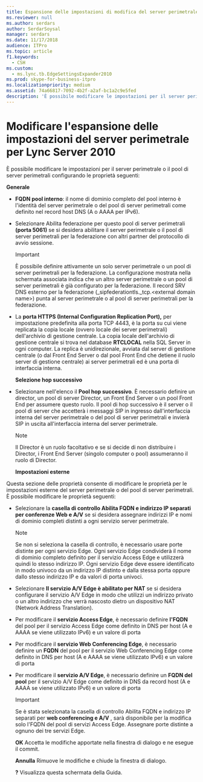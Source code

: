```yaml
---
title: Espansione delle impostazioni di modifica del server perimetrale per Lync Server 2010
ms.reviewer: null
ms.author: serdars
author: SerdarSoysal
manager: serdars
ms.date: 11/17/2018
audience: ITPro
ms.topic: article
f1.keywords:
  - CSH
ms.custom:
  - ms.lync.tb.EdgeSettingsExpander2010
ms.prod: skype-for-business-itpro
ms.localizationpriority: medium
ms.assetid: 74a66817-7092-4b2f-a2af-bc1a2c9e5fed
description: 'È possibile modificare le impostazioni per il server perimetrale o il pool di server perimetrali configurando le proprietà seguenti:'
---
```


# <a name="edit-edge-settings-expander-for-lync-server-2010"></a>Modificare l'espansione delle impostazioni del server perimetrale per Lync Server 2010
 
È possibile modificare le impostazioni per il server perimetrale o il pool di server perimetrali configurando le proprietà seguenti: 
  
 **Generale**
  
- **FQDN pool interno**: il nome di dominio completo del pool interno è l'identità del server perimetrale o del pool di server perimetrali come definito nel record host DNS (A o AAAA per IPv6).
    
- Selezionare Abilita federazione per questo pool di server perimetrali **(porta 5061)** se si desidera abilitare il server perimetrale o il pool di server perimetrali per la federazione con altri partner del protocollo di avvio sessione.
    
    > [!IMPORTANT]
    > È possibile definire attivamente un solo server perimetrale o un pool di server perimetrali per la federazione. La configurazione mostrata nella schermata associata indica che un altro server perimetrale o un pool di server perimetrali è già configurato per la federazione. Il record SRV DNS esterno per la federazione (_sipfederationtls._tcp.\<external domain name\>) punta al server perimetrale o al pool di server perimetrali per la federazione. 
  
- La **porta HTTPS (Internal Configuration Replication Port),** per impostazione predefinita alla porta TCP 4443, è la porta su cui viene replicata la copia locale (ovvero locale dei server perimetrali) dell'archivio di gestione centrale. La copia locale dell'archivio di gestione centrale si trova nel database **RTCLOCAL** nella SQL Server in ogni computer. La replica è unidirezionale, avviata dal server di gestione centrale (o dal Front End Server o dal pool Front End che detiene il ruolo server di gestione centrale) ai server perimetrali ed è una porta di interfaccia interna.
    
  **Selezione hop successivo**
  
- Selezionare nell'elenco il **Pool hop successivo**. È necessario definire un director, un pool di server Director, un Front End Server o un pool Front End per assumere questo ruolo. Il pool di hop successivo è il server o il pool di server che accetterà i messaggi SIP in ingresso dall'interfaccia interna del server perimetrale o del pool di server perimetrali e invierà SIP in uscita all'interfaccia interna del server perimetrale.
    
    > [!NOTE]
    > Il Director è un ruolo facoltativo e se si decide di non distribuire i Director, i Front End Server (singolo computer o pool) assumeranno il ruolo di Director. 
  
  **Impostazioni esterne**
  
Questa sezione delle proprietà consente di modificare le proprietà per le impostazioni esterne del server perimetrale o del pool di server perimetrali. È possibile modificare le proprietà seguenti:
  
- Selezionare la **casella di controllo Abilita FQDN e indirizzo IP separati per conferenze Web e A/V** se si desidera assegnare indirizzi IP e nomi di dominio completi distinti a ogni servizio server perimetrale.
    
    > [!NOTE]
    > Se non si seleziona la casella di controllo, è necessario usare porte distinte per ogni servizio Edge. Ogni servizio Edge condividerà il nome di dominio completo definito per il servizio Access Edge e utilizzerà quindi lo stesso indirizzo IP. Ogni servizio Edge deve essere identificato in modo univoco da un indirizzo IP distinto e dalla stessa porta oppure dallo stesso indirizzo IP e da valori di porta univoci. 
  
- Selezionare **Il servizio A/V Edge è abilitato per NAT** se si desidera configurare il servizio A/V Edge in modo che utilizzi un indirizzo privato o un altro indirizzo che verrà nascosto dietro un dispositivo NAT (Network Address Translation).
    
- Per modificare il **servizio Access Edge**, è necessario definire **l'FQDN** del pool per il servizio Access Edge come definito in DNS per host (A e AAAA se viene utilizzato IPv6) e un valore di porta
    
- Per modificare il **servizio Web Conferencing Edge**, è necessario definire un **FQDN** del pool per il servizio Web Conferencing Edge come definito in DNS per host (A e AAAA se viene utilizzato IPv6) e un valore di porta
    
- Per modificare il **servizio A/V Edge**, è necessario definire un **FQDN del pool** per il servizio A/V Edge come definito in DNS da record host (A e AAAA se viene utilizzato IPv6) e un valore di porta
    
    > [!IMPORTANT]
    > Se è stata selezionata la casella di controllo Abilita FQDN e indirizzo IP separati per **web conferencing e A/V** , sarà disponibile per la modifica solo l'FQDN del pool di servizi Access Edge. Assegnare porte distinte a ognuno dei tre servizi Edge.
  
  **OK** Accetta le modifiche apportate nella finestra di dialogo e ne esegue il commit.
  
  **Annulla** Rimuove le modifiche e chiude la finestra di dialogo.
  
  **?** Visualizza questa schermata della Guida.
  

